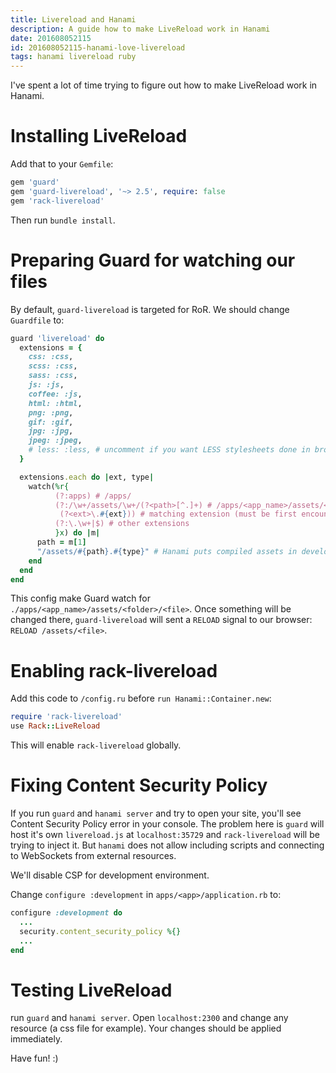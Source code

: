 ```yaml
---
title: Livereload and Hanami
description: A guide how to make LiveReload work in Hanami
date: 201608052115
id: 201608052115-hanami-love-livereload
tags: hanami livereload ruby
---
```


I've spent a lot of time trying to figure out how to make LiveReload work in
Hanami.

# Installing LiveReload

Add that to your `Gemfile`:

```ruby
gem 'guard'
gem 'guard-livereload', '~> 2.5', require: false
gem 'rack-livereload'
```

Then run `bundle install`.

# Preparing Guard for watching our files

By default, `guard-livereload` is targeted for RoR. We should change `Guardfile`
to:

```ruby
guard 'livereload' do
  extensions = {
    css: :css,
    scss: :css,
    sass: :css,
    js: :js,
    coffee: :js,
    html: :html,
    png: :png,
    gif: :gif,
    jpg: :jpg,
    jpeg: :jpeg,
    # less: :less, # uncomment if you want LESS stylesheets done in browser
  }

  extensions.each do |ext, type|
    watch(%r{
          (?:apps) # /apps/
          (?:/\w+/assets/\w+/(?<path>[^.]+) # /apps/<app_name>/assets/<folder>/<file>
           (?<ext>\.#{ext})) # matching extension (must be first encountered)
          (?:\.\w+|$) # other extensions
          }x) do |m|
      path = m[1]
      "/assets/#{path}.#{type}" # Hanami puts compiled assets in development env here
    end
  end
end
```

This config make Guard watch for `./apps/<app_name>/assets/<folder>/<file>`.
Once something will be changed there, `guard-livereload` will sent a `RELOAD`
signal to our browser: `RELOAD /assets/<file>`.

# Enabling rack-livereload

Add this code to `/config.ru` before `run Hanami::Container.new`:

```ruby
require 'rack-livereload'
use Rack::LiveReload
```

This will enable `rack-livereload` globally.

# Fixing Content Security Policy

If you run `guard` and `hanami server` and try to open your site, you'll see
Content Security Policy error in your console. The problem here is `guard` will
host it's own `livereload.js` at `localhost:35729` and `rack-livereload` will be
trying to inject it. But `hanami` does not allow including scripts and
connecting to WebSockets from external resources.

We'll disable CSP for development environment.

Change `configure :development` in `apps/<app>/application.rb` to:

```ruby
configure :development do
  ...
  security.content_security_policy %{}
  ...
end
```

# Testing LiveReload

run `guard` and `hanami server`. Open `localhost:2300` and change any resource
(a css file for example). Your changes should be applied immediately.

Have fun! :)